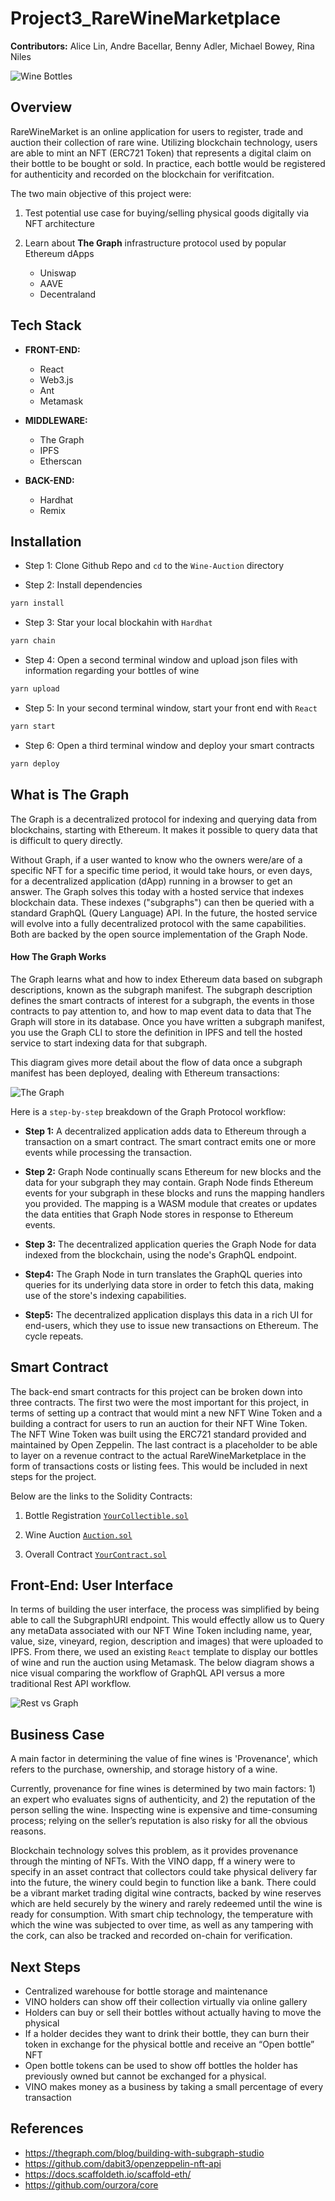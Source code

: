 # Project3_RareWineMarketplace

**Contributors:** Alice Lin, Andre Bacellar, Benny Adler, Michael Bowey, Rina Niles 

![Wine Bottles](/Images/crypto_wine.png)


## Overview

RareWineMarket is an online application for users to register, trade and auction their collection of rare wine. Utilizing blockchain technology, users are able to mint an NFT (ERC721 Token) that represents a digital claim on their bottle to be bought or sold. In practice, each bottle would be registered for authenticity and recorded on the blockchain for verifitcation.

The two main objective of this project were:

1. Test potential use case for buying/selling physical goods digitally via NFT architecture

2. Learn about **The Graph** infrastructure protocol used by popular Ethereum dApps
    * Uniswap
    * AAVE
    * Decentraland

## Tech Stack

* **FRONT-END:** 
    * React
    * Web3.js
    * Ant
    * Metamask

* **MIDDLEWARE:** 
    * The Graph
    * IPFS
    * Etherscan

* **BACK-END:** 
    * Hardhat
    * Remix 

## Installation

* Step 1: Clone Github Repo and `cd` to the `Wine-Auction` directory

* Step 2: Install dependencies

``` Bash
yarn install
```

* Step 3: Star your local blockahin with `Hardhat`

``` bash
yarn chain
```

* Step 4: Open a second terminal window and upload json files with information regarding your bottles of wine

``` bash
yarn upload
```

* Step 5: In your second terminal window, start your front end with `React`

``` bash
yarn start
```

* Step 6: Open a third terminal window and deploy your smart contracts

``` bash
yarn deploy
```

## What is The Graph
The Graph is a decentralized protocol for indexing and querying data from blockchains, starting with Ethereum. It makes it possible to query data that is difficult to query directly.

Without Graph, if a user wanted to know who the owners were/are of a specific NFT for a specific time period, it would take hours, or even days, for a decentralized application (dApp) running in a browser to get an answer. The Graph solves this today with a hosted service that indexes blockchain data. These indexes ("subgraphs") can then be queried with a standard GraphQL (Query Language) API. In the future, the hosted service will evolve into a fully decentralized protocol with the same capabilities. Both are backed by the open source implementation of the Graph Node.

#### How The Graph Works
The Graph learns what and how to index Ethereum data based on subgraph descriptions, known as the subgraph manifest. The subgraph description defines the smart contracts of interest for a subgraph, the events in those contracts to pay attention to, and how to map event data to data that The Graph will store in its database. Once you have written a subgraph manifest, you use the Graph CLI to store the definition in IPFS and tell the hosted service to start indexing data for that subgraph.

This diagram gives more detail about the flow of data once a subgraph manifest has been deployed, dealing with Ethereum transactions:

![The Graph](/Images/thegraph.png)

Here is a `step-by-step` breakdown of the Graph Protocol workflow:

* **Step 1:** A decentralized application adds data to Ethereum through a transaction on a smart contract.
The smart contract emits one or more events while processing the transaction.

* **Step 2:** Graph Node continually scans Ethereum for new blocks and the data for your subgraph they may contain. Graph Node finds Ethereum events for your subgraph in these blocks and runs the mapping handlers you provided. The mapping is a WASM module that creates or updates the data entities that Graph Node stores in response to Ethereum events.

* **Step 3:** The decentralized application queries the Graph Node for data indexed from the blockchain, using the node's GraphQL endpoint. 

* **Step4:** The Graph Node in turn translates the GraphQL queries into queries for its underlying data store in order to fetch this data, making use of the store's indexing capabilities. 

* **Step5:** The decentralized application displays this data in a rich UI for end-users, which they use to issue new transactions on Ethereum. The cycle repeats.


## Smart Contract

The back-end smart contracts for this project can be broken down into three contracts. The first two were the most important for this project, in terms of setting up a contract that would mint a new NFT Wine Token and a building a contract for users to run an auction for their NFT Wine Token. The NFT Wine Token was built using the ERC721 standard provided and maintained by Open Zeppelin. The last contract is a placeholder to be able to layer on a revenue contract to the actual RareWineMarketplace in the form of transactions costs or listing fees. This would be included in next steps for the project.

Below are the links to the Solidity Contracts:

1. Bottle Registration [`YourCollectible.sol`](wine-auction/packages/hardhat/contracts/YourCollectible.sol)

2. Wine Auction  [`Auction.sol`](wine-auction/packages/hardhat/contracts/Auction.sol)

3. Overall Contract  [`YourContract.sol`](wine-auction/packages/hardhat/contracts/YourContract.sol)


## Front-End: User Interface

In terms of building the user interface, the process was simplified by being able to call the SubgraphURI endpoint. This would effectly allow us to Query any metaData associated with our NFT Wine Token including name, year, value, size, vineyard, region, description and images) that were uploaded to IPFS. From there, we used an existing `React` template to display our bottles of wine and run the auction using Metamask. The below diagram shows a nice visual comparing the workflow of GraphQL API versus a more traditional Rest API workflow.


![Rest vs Graph](/Images/rest_vs_graphql.jpeg)

## Business Case

A main factor in determining the value of fine wines is 'Provenance', which refers to the purchase, ownership, and storage history of a wine.

Currently, provenance for fine wines is determined by two main factors: 1) an expert who evaluates signs of authenticity, and 2) the reputation of the person selling the wine.  Inspecting wine is expensive and time-consuming process; relying on the seller’s reputation is also risky for all the obvious reasons.

Blockchain technology solves this problem, as it provides provenance through the minting of NFTs. With the VINO dapp, ff a winery were to specify in an asset contract that collectors could take physical delivery far into the future, the winery could begin to function like a bank. There could be a vibrant market trading digital wine contracts, backed by wine reserves which are held securely by the winery and rarely redeemed until the wine is ready for consumption. With smart chip technology, the temperature with which the wine was subjected to over time, as well as any tampering with the cork, can also be tracked and recorded on-chain for verification.


## Next Steps

* Centralized warehouse for bottle storage and maintenance
* VINO holders can show off their collection virtually via online gallery
* Holders can buy or sell their bottles without actually having to move the physical
* If a holder decides they want to drink their bottle, they can burn their token in exchange for the physical bottle and receive an “Open bottle” NFT 
* Open bottle tokens can be used to show off bottles the holder has previously owned but cannot be exchanged for a physical.
* VINO makes money as a business by taking a small percentage of every transaction

## References

* https://thegraph.com/blog/building-with-subgraph-studio
* https://github.com/dabit3/openzeppelin-nft-api 
* https://docs.scaffoldeth.io/scaffold-eth/ 
* https://github.com/ourzora/core 
